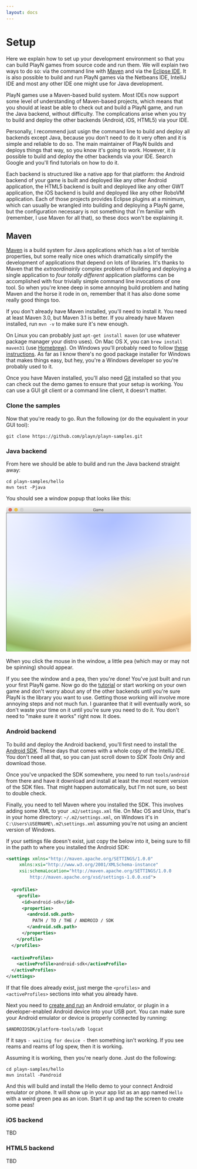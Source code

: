 ```yaml
---
layout: docs
---
```


# Setup

Here we explain how to set up your development environment so that you can build PlayN games from
source code and run them. We will explain two ways to do so: via the command line with [Maven] and
via the [Eclipse IDE]. It is also possible to build and run PlayN games via the Netbeans IDE,
IntelliJ IDE and most any other IDE one might use for Java development.

PlayN games use a Maven-based build system. Most IDEs now support some level of understanding of
Maven-based projects, which means that you should at least be able to check out and build a PlayN
game, and run the Java backend, without difficulty. The complications arise when you try to build
and deploy the other backends (Android, iOS, HTML5) via your IDE.

Personally, I recommend just usign the command line to build and deploy all backends except Java,
because you don't need to do it very often and it is simple and reliable to do so. The main
maintainer of PlayN builds and deploys things that way, so you know it's going to work. However, it
*is* possible to build and deploy the other backends via your IDE. Search Google and you'll find
tutorials on how to do it.

Each backend is structured like a native app for that platform: the Android backend of your game is
built and deployed like any other Android application, the HTML5 backend is built and deployed like
any other GWT application, the iOS backend is build and deployed like any other RoboVM application.
Each of those projects provides Eclipse plugins at a minimum, which can usually be wrangled into
building and deploying a PlayN game, but the configuration necessary is not something that I'm
familiar with (remember, I use Maven for all that), so these docs won't be explaining it.

## Maven

[Maven] is a build system for Java applications which has a lot of terrible properties, but some
really nice ones which dramatically simplify the development of applications that depend on lots of
libraries. It's thanks to Maven that the *extraordinairily* complex problem of building and
deploying a single application to *four totally different* application platforms can be
accomplished with four trivially simple command line invocations of one tool. So when you're knee
deep in some annoying build problem and hating Maven and the horse it rode in on, remember that it
has also done some really good things too.

If you don't already have Maven installed, you'll need to install it. You need at least Maven 3.0,
but Maven 3.1 is better. If you already have Maven installed, run `mvn -v` to make sure it's new
enough.

On Linux you can probably just `apt-get install maven` (or use whatever package manager your distro
uses). On Mac OS X, you can `brew install maven31` (use [Homebrew]). On Windows you'll probably
need to follow [these instructions](http://maven.apache.org/download.cgi). As far as I know there's
no good package installer for Windows that makes things easy, but hey, you're a Windows developer
so you're probably used to it.

Once you have Maven installed, you'll also need [Git] installed so that you can check out the demo
games to ensure that your setup is working. You can use a GUI git client or a command line client,
it doesn't matter.

### Clone the samples

Now that you're ready to go. Run the following (or do the equivalent in your GUI tool):

```
git clone https://github.com/playn/playn-samples.git
```

### Java backend

From here we should be able to build and run the Java backend straight away:

```
cd playn-samples/hello
mvn test -Pjava
```

You should see a window popup that looks like this:

![Hello world screen](hello.png)

When you click the mouse in the window, a little pea (which may or may not be spinning) should
appear.

If you see the window and a pea, then you're done! You've just built and run your first PlayN game.
Now go do the [tutorial](tutorial.html) or start working on your own game and don't worry about any
of the other backends until you're sure PlayN is the library you want to use. Getting those working
will involve more annoying steps and not much fun. I guarantee that it will eventually work, so
don't waste your time on it until you're sure you need to do it. You don't need to "make sure it
works" right now. It does.

### Android backend

To build and deploy the Android backend, you'll first need to install the [Android SDK]. These days
that comes with a whole copy of the IntelliJ IDE. You don't need all that, so you can just scroll
down to *SDK Tools Only* and download those.

Once you've unpacked the SDK somewhere, you need to run `tools/android` from there and have it
download and install at least the most recent version of the SDK files. That might happen
automatically, but I'm not sure, so best to double check.

Finally, you need to tell Maven where you installed the SDK. This involves adding some XML to your
`.m2/settings.xml` file. On Mac OS and Unix, that's in your home directory: `~/.m2/settings.xml`,
on Windows it's in `C:\Users\USERNAME\.m2\settings.xml` assuming you're not using an ancient
version of Windows.

If your settings file doesn't exist, just copy the below into it, being sure to fill in the path
to where you installed the Android SDK:

```xml
<settings xmlns="http://maven.apache.org/SETTINGS/1.0.0"
     xmlns:xsi="http://www.w3.org/2001/XMLSchema-instance"
     xsi:schemaLocation="http://maven.apache.org/SETTINGS/1.0.0
         http://maven.apache.org/xsd/settings-1.0.0.xsd">

  <profiles>
    <profile>
      <id>android-sdk</id>
      <properties>
        <android.sdk.path>
          PATH / TO / THE / ANDROID / SDK
        </android.sdk.path>
      </properties>
    </profile>
  </profiles>

  <activeProfiles>
    <activeProfile>android-sdk</activeProfile>
  </activeProfiles>
</settings>
```

If that file does already exist, just merge the `<profiles>` and `<activeProfiles>` sections into
what you already have.

Next you need to [create and run](http://developer.android.com/tools/devices/emulator.html) an
Android emulator, or plugin in a developer-enabled Android device into your USB port. You can make
sure your Android emulator or device is properly connected by running:

```
$ANDROIDSDK/platform-tools/adb logcat
```

If it says `- waiting for device -` then something isn't working. If you see reams and reams of log
spew, then it is working.

Assuming it is working, then you're nearly done. Just do the following:

```
cd playn-samples/hello
mvn install -Pandroid
```

And this will build and install the Hello demo to your connect Android emulator or phone. It will
show up in your app list as an app named `Hello` with a weird green pea as an icon. Start it up and
tap the screen to create some peas!

### iOS backend

TBD

### HTML5 backend

TBD


[Android SDK]: http://developer.android.com/sdk/index.html
[Eclipse IDE]: https://eclipse.org/
[Git]: http://git-scm.com/
[Homebrew]: http://brew.sh/
[Maven]: http://maven.apache.org/
